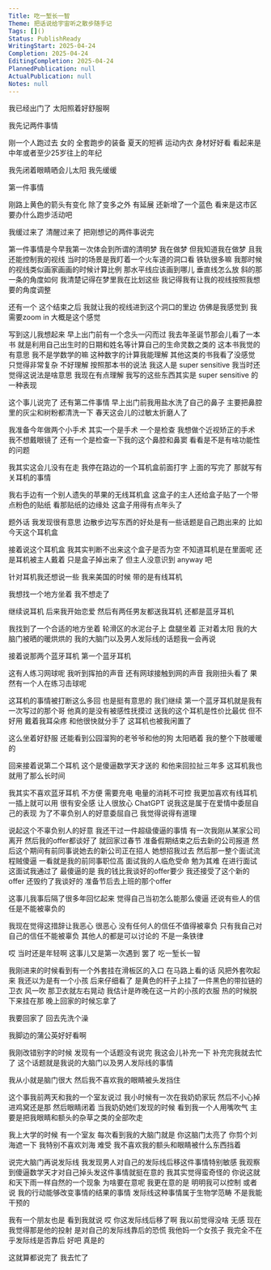 ```yaml
---
Title: 吃一堑长一智
Theme: 把话说给宇宙听之散步随手记
Tags: []()
Status: PublishReady
WritingStart: 2025-04-24
Completion: 2025-04-24
EditingCompletion: 2025-04-24
PlannedPublication: null
ActualPublication: null
Notes: null
---
```


我已经出门了
太阳照着好舒服啊

我先记两件事情

刚一个人跑过去
女的
全套跑步的装备
夏天的短裤 运动内衣 
身材好好看
看起来是中年或者至少25岁往上的年纪

我先闭着眼睛晒会儿太阳
我先缓缓

第一件事情

刚路上黄色的箭头有变化
除了变多之外 有延展
还新增了一个蓝色
看来是这市区要办什么跑步活动吧

我缓过来了
清醒过来了
把刚想记的两件事说完

第一件事情是今早我第一次体会到所谓的清明梦
我在做梦
但我知道我在做梦
且我还能控制我的视线
当时的场景是我盯着一个火车道的洞口看
铁轨很多嘛
我那时候的视线类似画家画画的时候计算比例
那水平线应该画到哪儿 垂直线怎么放 斜的那一条的角度如何
我清楚记得在梦里我在比划这些
我记得我有让我的视线按照我想要的角度调整

还有一个
这个结束之后
我就让我的视线进到这个洞口的里边
仿佛是我感觉到
我需要zoom in 
大概是这个感觉

写到这儿我想起来
早上出门前有一个念头一闪而过
我去年圣诞节那会儿看了一本书
就是利用自己出生时的日期和姓名等计算自己的生命灵数之类的
这本书我觉的有意思
我不是学数学的嘛
这种数字的计算我能理解
其他这类的书我看了没感觉
只觉得非常复杂 不好理解
按照那本书的说法
我这人是 super sensitive 
我当时还觉得这说法是啥意思
我现在有点理解
我写的这些东西其实是 super sensitive 的一种表现

这个事儿说完了
还有第二件事情
早上出门前我用盐水洗了自己的鼻子
主要把鼻腔里的灰尘和树粉都清洗一下
春天这会儿的过敏太折磨人了

我准备今年做两个小手术
其实一个是手术
一个是检查 
我想做个近视矫正的手术
我不想戴眼镜了
还有一个是检查一下我的这个鼻腔和鼻窦
看看是不是有啥功能性的问题

我其实这会儿没有在走
我停在路边的一个耳机盒前面打字
上面的写完了
那就写有关耳机的事情

我右手边有一个别人遗失的苹果的无线耳机盒
这盒子的主人还给盒子贴了一个带点粉色的贴纸
看那贴纸的边缘处
这盒子用得有点年头了

题外话
我发现很有意思
边散步边写东西的好处是有一些话题是自己跑出来的
比如今天这个耳机盒

接着说这个耳机盒
我其实判断不出来这个盒子是否为空
不知道耳机是在里面呢 还是耳机被主人戴着 只是盒子掉出来了 但主人没意识到
anyway 吧

针对耳机我还想说一些
我来美国的时候 带的是有线耳机

我想找一个地方坐着
我不想走了

继续说耳机
后来我开始恋爱
然后有两任男友都送我耳机
还都是蓝牙耳机

我找到了一个合适的地方坐着
轮滑区的水泥台子上
盘腿坐着
正对着太阳
我的大脑门被晒的暖烘烘的
我的大脑门以及男人发际线的话题我一会再说

接着说那两个蓝牙耳机
第一个蓝牙耳机

这有人练习网球呢
我听到挥拍的声音 还有网球接触到网的声音
我刚扭头看了
果然有一个人在练习击球呢

这耳机的事情被打断这么多回
也是挺有意思的
我们继续
第一个蓝牙耳机就是我有一次写过的那个哥
他真的是没有被感性抚摸过
送我的这个耳机是性价比最优
但不好用 戴着我耳朵疼 
和他很快就分手了
这耳机也被我闲置了

这么坐着好舒服
还能看到公园溜狗的老爷爷和他的狗
太阳晒着
我的整个下肢暖暖的

回来接着说第二个耳机
这个是傻逼数学天才送的
和他来回拉扯三年多
这耳机我也就用了那么长时间

我其实不喜欢蓝牙耳机 不方便 需要充电 电量的消耗不可控 
我更加喜欢有线耳机 一插上就可以用 很有安全感 让人很放心
ChatGPT 说我这是属于在爱情中委屈自己的表现
为了不辜负别人的好意委屈自己
我觉得说得有道理

说起这个不辜负别人的好意
我还干过一件超级傻逼的事情
有一次我刚从某家公司离开
然后我的offer都谈好了
就回家过春节
准备假期结束之后去新的公司报道
然后这个期间有前同事说她去的新公司正在招人
她想招我过去
然后那一整个面试流程贼傻逼
一看就是我的前同事职位高
面试我的人临危受命 勉为其难 在进行面试
这面试我通过了
最傻逼的是 我的钱比我谈好的offer要少
我还接受了这个新的offer
还毁约了我谈好的 准备节后去上班的那个offer

这事儿我事后隔了很多年回忆起来
觉得自己当初怎么能那么傻逼
还说有些人的信任是不能被辜负的

我现在觉得这措辞让我恶心
很恶心
没有任何人的信任不值得被辜负
只有我自己对自己的信任不能被辜负
其他人的都是可以讨论的
不是一条铁律

哎 当时还是年轻啊 这事儿又是第一次遇到
罢了
吃一堑长一智

我刚进来的时候看到有一个外套挂在滑板区的入口
在马路上看的话 风把外套吹起来 我还以为是有一个小孩
后来仔细看了
是黄色的杆子上挂了一件黑色的带拉链的卫衣
风一吹 那卫衣就左右晃动
我估计是昨晚在这一片的小孩的衣服
热的时候脱下来挂在那 晚上回家的时候忘拿了

我要回家了
回去先洗个澡

我脚边的蒲公英好好看啊

我刚改错别字的时候 发现有一个话题没有说完
我这会儿补充一下
补充完我就去忙了
这个话题就是我说的大脑门以及男人发际线的事情

我从小就是脑门很大
然后我不喜欢我的眼睛被头发挡住

这个事我前两天和我的一个室友说过
我小时候有一次在我奶奶家玩
然后不小心掉进鸡窝还是那
然后眼睛闭着
当我奶奶她们发现的时候
看到我一个人用嘴吹气
主要是把我眼睛和额头的杂草之类的全部吹走

我上大学的时候 有一个室友 每次看到我的大脑门就是 你这脑门太亮了 你剪个刘海遮一下 我特别不喜欢刘海 难受
我不喜欢我的额头和眼睛被什么东西挡着 

说完大脑门再说发际线
我发现男人对自己的发际线后移这件事情特别敏感
我观察到傻逼数学天才对自己掉头发这件事情就挺在意的
我其实觉得蛮奇怪的
你说这就和天下雨一样自然的一个现象 为啥要在意呢
我更在意的是 明明我可以控制 或者说 我的行动能够改变事情的结果的事情
发际线这种事情属于生物学范畴 不是我能干预的

我有一个朋友也是
看到我就说 哎 你这发际线后移了啊 
我以前觉得没啥 无感
现在我觉得那是他的投射
是对自己的发际线靠后的恐慌
我他妈一个女孩子
我完全不在乎发际线是否靠后 好吧
真是的

这就算都说完了
我去忙了

